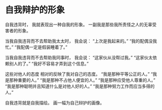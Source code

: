# 自我辩护的形象

自我违背时，
我就表现出一种自我的形象。
一副我是那些我所责怪之人的无辜受害者的形象。

当我自我违背而不去帮助我太太时，
我会说：
“上次是我起来的。”
“我的配偶没我忙。”
“我配偶一定是假装睡着了。”

当我自我违背而不去帮助我同事时，
我会说：
“这家伙从没帮过我。”
“这家伙太依赖别人的了。”
“我好不容易才弄到这个信息。”

这些对他人的态度
相对的反映了我对自己的态度。
“我是那种平等公正的人。”
“我是那种重要的人。”
“我是那种不占他人便宜的人。”
“我是那种应受他人尊重的人。”
“我是那种聪明并且知道什么是对他人好的人。”
“我是那种努力工作而应当多得的人。”

自我违背就是自我描绘。
画一幅为自己辩护的画像。
